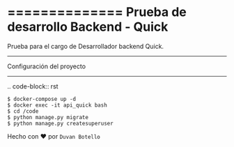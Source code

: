 ==============
Prueba de desarrollo Backend - Quick
==============

Prueba para el cargo de Desarrollador backend Quick.


*************
Configuración del proyecto
*************

.. code-block:: rst

    $ docker-compose up -d
    $ docker exec -it api_quick bash
    $ cd /code
    $ python manage.py migrate
    $ python manage.py createsuperuser


Hecho con ♥ por `Duvan Botello`